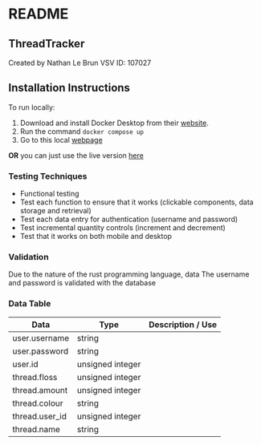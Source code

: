 # README 

## ThreadTracker
Created by Nathan Le Brun
VSV ID: 107027

## Installation Instructions
To run locally:
1. Download and install Docker Desktop from their [website](https://docs.docker.com/desktop/install/windows-install/).
2. Run the command `docker compose up`
3. Go to this local [webpage](http://localhost:8024) 
 
**OR** you can just use the live version [here](https://threads.clompass.com)

### Testing Techniques
- Functional testing
- Test each function to ensure that it works (clickable components, data storage and retrieval)
- Test each data entry for authentication (username and password)
- Test incremental quantity controls (increment and decrement)
- Test that it works on both mobile and desktop

### Validation
Due to the nature of the rust programming language, data 
The username and password is validated with the database

### Data Table
| Data           | Type             | Description / Use |
| -------------- | ---------------- | ----------------- |
| user.username  | string           |                   |
| user.password  | string           |                   |
| user.id        | unsigned integer |                   |
| thread.floss   | unsigned integer |                   |
| thread.amount  | unsigned integer |                   |
| thread.colour  | string           |                   |
| thread.user_id | unsigned integer |                   |
| thread.name    | string           |                   |